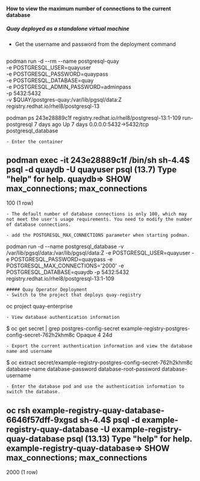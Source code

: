 #### How to view the maximum number of connections to the current database
##### Quay deployed as a standalone virtual machine
- Get the username and password from the deployment command
  ```
podman run -d --rm --name postgresql-quay \
  -e POSTGRESQL_USER=quayuser \
  -e POSTGRESQL_PASSWORD=quaypass \
  -e POSTGRESQL_DATABASE=quay \
  -e POSTGRESQL_ADMIN_PASSWORD=adminpass \
  -p 5432:5432 \
  -v $QUAY/postgres-quay:/var/lib/pgsql/data:Z \
  registry.redhat.io/rhel8/postgresql-13

podman ps
243e28889c1f  registry.redhat.io/rhel8/postgresql-13:1-109  run-postgresql        7 days ago    Up 7 days   0.0.0.0:5432->5432/tcp  postgresql_database
  ```
- Enter the container
  ```
podman exec -it 243e28889c1f /bin/sh
sh-4.4$ psql -d quaydb -U quayuser
psql (13.7)
Type "help" for help.
quaydb=> SHOW max_connections;
 max_connections
-----------------
 100
(1 row)

  ```
- The default number of database connections is only 100, which may not meet the user's usage requirements. You need to modify the number of database connections.
  
- add the POSTGRESQL_MAX_CONNECTIONS parameter when starting podman.
  ```
podman run -d --name postgresql_database     -v /var/lib/pgsql/data:/var/lib/pgsql/data:Z      -e POSTGRESQL_USER=quayuser -e POSTGRESQL_PASSWORD=quaypass   -e POSTGRESQL_MAX_CONNECTIONS='2000'  -e POSTGRESQL_DATABASE=quaydb -p 5432:5432     registry.redhat.io/rhel8/postgresql-13:1-109

  ```
##### Quay Operator Deployment
- Switch to the project that deploys quay-registry
  ```
  oc project quay-enterprise
  ```
- View database authentication information
  ```
  $ oc get secret | grep postgres-config-secret
  example-registry-postgres-config-secret-762h2khm8c           Opaque                                4      24d
  ```
- Export the current authentication information and view the database name and username
  ```
  $ oc extract secret/example-registry-postgres-config-secret-762h2khm8c
   database-name
   database-password
   database-root-password
   database-username
  ```
- Enter the database pod and use the authentication information to switch the database.
  ```
  oc rsh example-registry-quay-database-6646f57dff-9xgsd 
  sh-4.4$ psql -d example-registry-quay-database -U example-registry-quay-database
  psql (13.13)
  Type "help" for help.
  example-registry-quay-database=> SHOW max_connections;
   max_connections
  -----------------
   2000
  (1 row)
  ```

